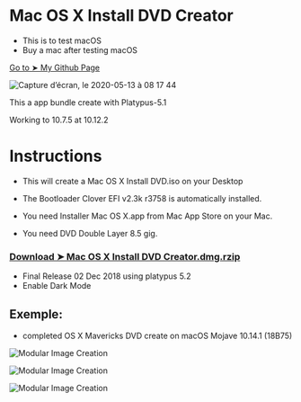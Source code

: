 # Mac OS X Install DVD Creator
- This is to test macOS
- Buy a mac after testing macOS

<p align="center">
 
  
  <a href="https://htmlpreview.github.io/?https://github.com/chris1111/Mac-OSX-Install-DVD-Creator/blob/master/My%20Github%20Page.html" title="My Github Page">Go to ➤ My Github Page</a>
  
</p>

![Capture d’écran, le 2020-05-13 à 08 17 44](https://user-images.githubusercontent.com/6248794/81811476-acc7e780-94f2-11ea-85d8-696a00df1eb6.png)

This a app bundle create with Platypus-5.1
 
Working to 10.7.5 at 10.12.2  

# Instructions

- This will create a Mac OS X Install DVD.iso on your Desktop

- The Bootloader Clover EFI v2.3k r3758 is automatically installed.

- You need Installer Mac OS X.app from Mac App Store on your Mac.

- You need DVD Double Layer 8.5 gig.

### [Download ➤ Mac OS X Install DVD Creator.dmg.rzip](https://github.com/chris1111/Mac-OSX-Install-DVD-Creator/releases/tag/V-1)
- Final Release 02 Dec 2018 using platypus 5.2
- Enable Dark Mode


## Exemple:
- completed OS X Mavericks DVD create on macOS Mojave 10.14.1 (18B75)

![Modular Image Creation](https://i25.servimg.com/u/f25/18/50/18/69/captu353.png)

![Modular Image Creation](https://i25.servimg.com/u/f25/18/50/18/69/captu354.png)

![Modular Image Creation](https://i25.servimg.com/u/f25/18/50/18/69/captu355.png)






 
